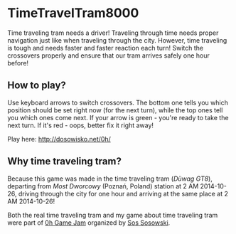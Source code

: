 TimeTravelTram8000
==================
Time traveling tram needs a driver! Traveling through time needs proper navigation just like when traveling through the city. However, time traveling is tough and needs faster and faster reaction each turn! Switch the crossovers properly and ensure that our tram arrives safely one hour before! 

How to play?
------------------------
Use keyboard arrows to switch crossovers. The bottom one tells you which position should be set right now (for the next turn), while the top ones tell you which ones come next. If your arrow is green - you're ready to take the next turn. If it's red - oops, better fix it right away!

Play here: http://dosowisko.net/0h/

Why time traveling tram?
------------------------
Because this game was made in the time traveling tram (*Düwag GT8*), departing from *Most Dworcowy* (Poznań, Poland) station at 2 AM 2014-10-26, driving through the city for one hour and arriving at the same place at 2 AM 2014-10-26!

Both the real time traveling tram and my game about time traveling tram were part of [0h Game Jam](http://0hgame.eu/) organized by [Sos Sosowski](http://sos.gd/).